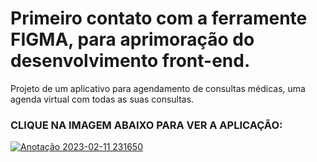 # Primeiro contato com a ferramente FIGMA, para aprimoração do desenvolvimento front-end.
Projeto de um aplicativo para agendamento de consultas médicas, uma agenda virtual com todas as suas consultas.

### CLIQUE NA IMAGEM ABAIXO PARA VER A APLICAÇÃO:

[![Anotação 2023-02-11 231650](https://user-images.githubusercontent.com/61170444/218289388-9099fa98-9ec6-4695-89c7-d262ae6ac795.png)](https://www.figma.com/community/file/1206421251415620204)



